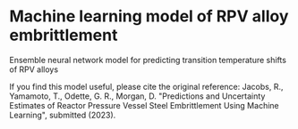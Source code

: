 # Machine learning model of RPV alloy embrittlement

Ensemble neural network model for predicting transition temperature shifts of RPV alloys

If you find this model useful, please cite the original reference:
Jacobs, R., Yamamoto, T., Odette, G. R., Morgan, D. "Predictions and Uncertainty Estimates of Reactor Pressure Vessel Steel Embrittlement Using Machine Learning", submitted (2023).

